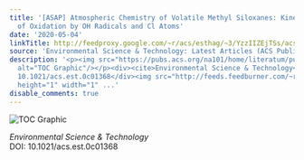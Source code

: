 ```yaml
---
title: '[ASAP] Atmospheric Chemistry of Volatile Methyl Siloxanes: Kinetics and Products
  of Oxidation by OH Radicals and Cl Atoms'
date: '2020-05-04'
linkTitle: http://feedproxy.google.com/~r/acs/esthag/~3/YzzIIZEjTSs/acs.est.0c01368
source: 'Environmental Science & Technology: Latest Articles (ACS Publications)'
description: '<p><img src="https://pubs.acs.org/na101/home/literatum/publisher/achs/journals/content/esthag/0/esthag.ahead-of-print/acs.est.0c01368/20200504/images/medium/es0c01368_0005.gif"
  alt="TOC Graphic"/></p><div><cite>Environmental Science & Technology</cite></div><div>DOI:
  10.1021/acs.est.0c01368</div><img src="http://feeds.feedburner.com/~r/acs/esthag/~4/YzzIIZEjTSs"
  height="1" width="1" ...'
disable_comments: true
---
```

<p><img src="https://pubs.acs.org/na101/home/literatum/publisher/achs/journals/content/esthag/0/esthag.ahead-of-print/acs.est.0c01368/20200504/images/medium/es0c01368_0005.gif" alt="TOC Graphic"/></p><div><cite>Environmental Science & Technology</cite></div><div>DOI: 10.1021/acs.est.0c01368</div><img src="http://feeds.feedburner.com/~r/acs/esthag/~4/YzzIIZEjTSs" height="1" width="1" ...